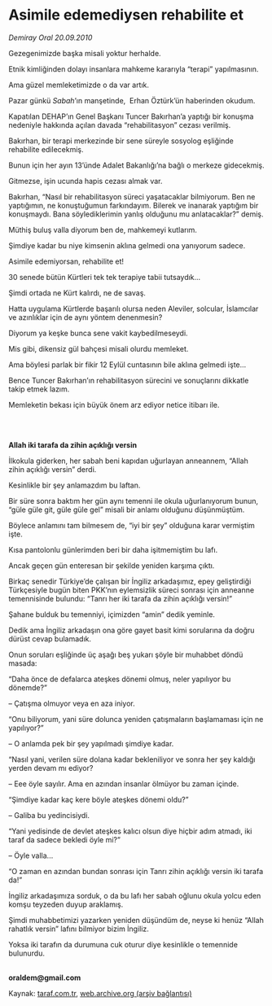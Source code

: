 # Asimile edemediysen rehabilite et

*Demiray Oral 20.09.2010*

<div class="yazi"><p>Gezegenimizde başka misali yoktur herhalde.</p>
<p>Etnik kimliğinden dolayı insanlara mahkeme kararıyla “terapi” yapılmasının.</p>
<p>Ama güzel memleketimizde o da var artık.</p>
<p>Pazar günkü <i>Sabah</i>’ın manşetinde,  Erhan Öztürk’ün haberinden okudum.</p>
<p>Kapatılan DEHAP’ın Genel Başkanı Tuncer Bakırhan’a yaptığı bir konuşma nedeniyle hakkında açılan davada “rehabilitasyon” cezası verilmiş.</p>
<p>Bakırhan, bir terapi merkezinde bir sene süreyle sosyolog eşliğinde rehabilite edilecekmiş.</p>
<p>Bunun için her ayın 13’ünde Adalet Bakanlığı’na bağlı o merkeze gidecekmiş.</p>
<p>Gitmezse, işin ucunda hapis cezası almak var.</p>
<p>Bakırhan, “Nasıl bir rehabilitasyon süreci yaşatacaklar bilmiyorum. Ben ne yaptığımın, ne konuştuğumun farkındayım. Bilerek ve inanarak yaptığım bir konuşmaydı. Bana söylediklerimin yanlış olduğunu mu anlatacaklar?” demiş.</p>
<p>Müthiş buluş valla diyorum ben de, mahkemeyi kutlarım.</p>
<p>Şimdiye kadar bu niye kimsenin aklına gelmedi ona yanıyorum sadece.</p>
<p>Asimile edemiyorsan, rehabilite et!</p>
<p>30 senede bütün Kürtleri tek tek terapiye tabii tutsaydık...</p>
<p>Şimdi ortada ne Kürt kalırdı, ne de savaş.</p>
<p>Hatta uygulama Kürtlerde başarılı olursa neden Aleviler, solcular, İslamcılar ve azınlıklar için de aynı yöntem denenmesin?</p>
<p>Diyorum ya keşke bunca sene vakit kaybedilmeseydi.</p>
<p>Mis gibi, dikensiz gül bahçesi misali olurdu memleket.</p>
<p>Ama böylesi parlak bir fikir 12 Eylül cuntasının bile aklına gelmedi işte...</p>
<p>Bence Tuncer Bakırhan’ın rehabilitasyon sürecini ve sonuçlarını dikkatle takip etmek lazım.</p>
<p>Memleketin bekası için büyük önem arz ediyor netice itibarı ile.</p>
<p><b> </b></p>
<p><b><br/>Allah iki tarafa da zihin açıklığı versin</b></p>
<p>İlkokula giderken, her sabah beni kapıdan uğurlayan anneannem, “Allah zihin açıklığı versin” derdi.</p>
<p>Kesinlikle bir şey anlamazdım bu laftan.</p>
<p>Bir süre sonra baktım her gün aynı temenni ile okula uğurlanıyorum bunun, “güle güle git, güle güle gel” misali bir anlamı olduğunu düşünmüştüm.</p>
<p>Böylece anlamını tam bilmesem de, “iyi bir şey” olduğuna karar vermiştim işte.</p>
<p>Kısa pantolonlu günlerimden beri bir daha işitmemiştim bu lafı.</p>
<p>Ancak geçen gün enteresan bir şekilde yeniden karşıma çıktı.</p>
<p>Birkaç senedir Türkiye’de çalışan bir İngiliz arkadaşımız, epey geliştirdiği Türkçesiyle bugün biten PKK’nın eylemsizlik süreci sonrası için anneanne temennisinde bulundu: “Tanrı her iki tarafa da zihin açıklığı versin!”</p>
<p>Şahane bulduk bu temenniyi, içimizden “amin” dedik yeminle.</p>
<p>Dedik ama İngiliz arkadaşın ona göre gayet basit kimi sorularına da doğru dürüst cevap bulamadık.</p>
<p>Onun soruları eşliğinde üç aşağı beş yukarı şöyle bir muhabbet döndü masada:</p>
<p>“Daha önce de defalarca ateşkes dönemi olmuş, neler yapılıyor bu dönemde?”</p>
<p>– Çatışma olmuyor veya en aza iniyor.</p>
<p>“Onu biliyorum, yani süre dolunca yeniden çatışmaların başlamaması için ne yapılıyor?”</p>
<p>– O anlamda pek bir şey yapılmadı şimdiye kadar.</p>
<p>“Nasıl yani, verilen süre dolana kadar bekleniliyor ve sonra her şey kaldığı yerden devam mı ediyor?</p>
<p>– Eee öyle sayılır. Ama en azından insanlar ölmüyor bu zaman içinde.</p>
<p>“Şimdiye kadar kaç kere böyle ateşkes dönemi oldu?”</p>
<p>– Galiba bu yedincisiydi.</p>
<p>“Yani yedisinde de devlet ateşkes kalıcı olsun diye hiçbir adım atmadı, iki taraf da sadece bekledi öyle mi?”</p>
<p>– Öyle valla...</p>
<p>“O zaman en azından bundan sonrası için Tanrı zihin açıklığı versin iki tarafa da!”</p>
<p>İngiliz arkadaşımıza sorduk, o da bu lafı her sabah oğlunu okula yolcu eden komşu teyzeden duyup araklamış.</p>
<p>Şimdi muhabbetimizi yazarken yeniden düşündüm de, neyse ki henüz “Allah rahatlık versin” lafını bilmiyor bizim İngiliz.</p>
<p>Yoksa iki tarafın da durumuna cuk oturur diye kesinlikle o temennide bulunurdu.</p>
<p><b><br/>oraldem@gmail.com</b></p></div>

Kaynak: [taraf.com.tr](http://www.taraf.com.tr:80/demiray-oral/makale-asimile-edemediysen-rehabilite-et.htm), [web.archive.org (arşiv bağlantısı)](http://web.archive.org/web/20100923073251/http://www.taraf.com.tr:80/demiray-oral/makale-asimile-edemediysen-rehabilite-et.htm)
